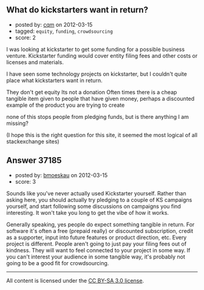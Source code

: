 ## What do kickstarters want in return?

- posted by: [cqm](https://stackexchange.com/users/-1/16963-cqm) on 2012-03-15
- tagged: `equity`, `funding`, `crowdsourcing`
- score: 2

I was looking at kickstarter to get some funding for a possible business venture. Kickstarter funding would cover entity filing fees and other costs or licenses and materials.

I have seen some technology projects on kickstarter, but I couldn't quite place what kickstarters want in return.

They don't get equity
Its not a donation
Often times there is a cheap tangible item given to people that have given money, perhaps a discounted example of the product you are trying to create

none of this stops people from pledging funds, but is there anything I am missing?

(I hope this is the right question for this site, it seemed the most logical of all stackexchange sites)



## Answer 37185

- posted by: [bmoeskau](https://stackexchange.com/users/-1/16964-bmoeskau) on 2012-03-15
- score: 3

Sounds like you've never actually used Kickstarter yourself. Rather than asking here, you should actually try pledging to a couple of KS campaigns yourself, and start following some discussions on campaigns you find interesting. It won't take you long to get the vibe of how it works.

Generally speaking, yes people do expect something tangible in return. For software it's often a free (prepaid really) or discounted subscription, credit as a supporter, input into future features or product direction, etc. Every project is different. People aren't going to just pay your filing fees out of kindness. They will want to feel connected to your project in some way. If you can't interest your audience in some tangible way, it's probably not going to be a good fit for crowdsourcing.



---

All content is licensed under the [CC BY-SA 3.0 license](https://creativecommons.org/licenses/by-sa/3.0/).
